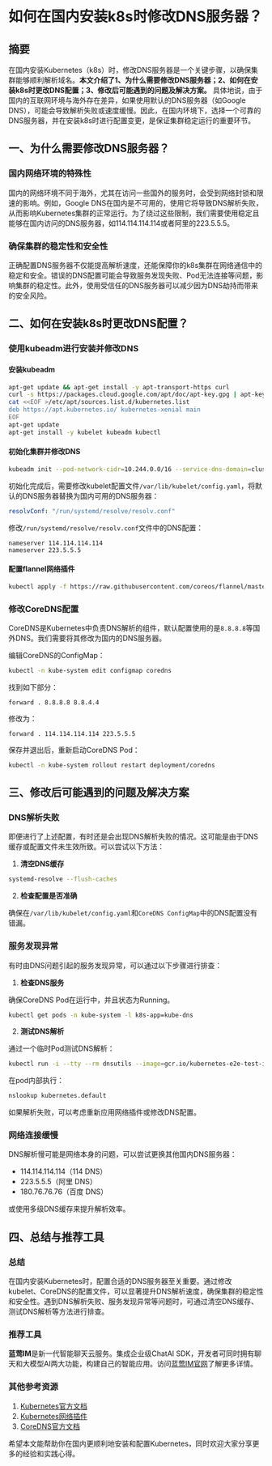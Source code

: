 # 如何在国内安装k8s时修改DNS服务器？

## 摘要

在国内安装Kubernetes（k8s）时，修改DNS服务器是一个关键步骤，以确保集群能够顺利解析域名。**本文介绍了1、为什么需要修改DNS服务器；2、如何在安装k8s时更改DNS配置；3、修改后可能遇到的问题及解决方案。** 具体地说，由于国内的互联网环境与海外存在差异，如果使用默认的DNS服务器（如Google DNS），可能会导致解析失败或速度缓慢。因此，在国内环境下，选择一个可靠的DNS服务器，并在安装k8s时进行配置变更，是保证集群稳定运行的重要环节。

## 一、为什么需要修改DNS服务器？

### 国内网络环境的特殊性

国内的网络环境不同于海外，尤其在访问一些国外的服务时，会受到网络封锁和限速的影响。例如，Google DNS在国内是不可用的，使用它将导致DNS解析失败，从而影响Kubernetes集群的正常运行。为了绕过这些限制，我们需要使用稳定且能够在国内访问的DNS服务器，如114.114.114.114或者阿里的223.5.5.5。

### 确保集群的稳定性和安全性

正确配置DNS服务器不仅能提高解析速度，还能保障你的k8s集群在网络通信中的稳定和安全。错误的DNS配置可能会导致服务发现失败、Pod无法连接等问题，影响集群的稳定性。此外，使用受信任的DNS服务器可以减少因为DNS劫持而带来的安全风险。

## 二、如何在安装k8s时更改DNS配置？

### 使用kubeadm进行安装并修改DNS

#### 安装kubeadm

```sh
apt-get update && apt-get install -y apt-transport-https curl
curl -s https://packages.cloud.google.com/apt/doc/apt-key.gpg | apt-key add -
cat <<EOF >/etc/apt/sources.list.d/kubernetes.list
deb https://apt.kubernetes.io/ kubernetes-xenial main
EOF
apt-get update
apt-get install -y kubelet kubeadm kubectl
```

#### 初始化集群并修改DNS

```sh
kubeadm init --pod-network-cidr=10.244.0.0/16 --service-dns-domain=cluster.local --apiserver-advertise-address=<Master_Node_IP>
```

初始化完成后，需要修改kubelet配置文件`/var/lib/kubelet/config.yaml`，将默认的DNS服务器替换为国内可用的DNS服务器：

```yaml
resolvConf: "/run/systemd/resolve/resolv.conf"
```

修改`/run/systemd/resolve/resolv.conf`文件中的DNS配置：

```plaintext
nameserver 114.114.114.114
nameserver 223.5.5.5
```

#### 配置flannel网络插件

```sh
kubectl apply -f https://raw.githubusercontent.com/coreos/flannel/master/Documentation/kube-flannel.yml
```

### 修改CoreDNS配置

CoreDNS是Kubernetes中负责DNS解析的组件，默认配置使用的是`8.8.8.8`等国外DNS。我们需要将其修改为国内的DNS服务器。

编辑CoreDNS的ConfigMap：

```sh
kubectl -n kube-system edit configmap coredns
```

找到如下部分：

```plaintext
forward . 8.8.8.8 8.8.4.4
```

修改为：

```plaintext
forward . 114.114.114.114 223.5.5.5
```

保存并退出后，重新启动CoreDNS Pod：

```sh
kubectl -n kube-system rollout restart deployment/coredns
```

## 三、修改后可能遇到的问题及解决方案

### DNS解析失败

即便进行了上述配置，有时还是会出现DNS解析失败的情况。这可能是由于DNS缓存或配置文件未生效所致。可以尝试以下方法：

1. **清空DNS缓存**

```sh
systemd-resolve --flush-caches
```

2. **检查配置是否准确**

确保在`/var/lib/kubelet/config.yaml`和`CoreDNS ConfigMap`中的DNS配置没有错漏。

### 服务发现异常

有时由DNS问题引起的服务发现异常，可以通过以下步骤进行排查：

1. **检查DNS服务**

确保CoreDNS Pod在运行中，并且状态为Running。

```sh
kubectl get pods -n kube-system -l k8s-app=kube-dns
```

2. **测试DNS解析**

通过一个临时Pod测试DNS解析：

```sh
kubectl run -i --tty --rm dnsutils --image=gcr.io/kubernetes-e2e-test-images/dnsutils:1.3 -- /bin/sh
```

在pod内部执行：

```sh
nslookup kubernetes.default
```

如果解析失败，可以考虑重新应用网络插件或修改DNS配置。

### 网络连接缓慢

DNS解析慢可能是网络本身的问题，可以尝试更换其他国内DNS服务器：

- 114.114.114.114（114 DNS）
- 223.5.5.5（阿里 DNS）
- 180.76.76.76（百度 DNS）

或使用多级DNS缓存来提升解析效率。

## 四、总结与推荐工具

### 总结

在国内安装Kubernetes时，配置合适的DNS服务器至关重要。通过修改kubelet、CoreDNS的配置文件，可以显著提升DNS解析速度，确保集群的稳定性和安全性。遇到DNS解析失败、服务发现异常等问题时，可通过清空DNS缓存、测试DNS解析等方法进行排查。

### 推荐工具

**蓝莺IM**是新一代智能聊天云服务。集成企业级ChatAI SDK，开发者可同时拥有聊天和大模型AI两大功能，构建自己的智能应用。访问[蓝莺IM官网](https://www.lanyingim.com)了解更多详情。

### 其他参考资源

1. [Kubernetes官方文档](https://kubernetes.io/docs/setup/)
2. [Kubernetes网络插件](https://kubernetes.io/docs/concepts/cluster-administration/networking/)
3. [CoreDNS官方文档](https://coredns.io/manual/toc/)

希望本文能帮助你在国内更顺利地安装和配置Kubernetes，同时欢迎大家分享更多的经验和实践心得。